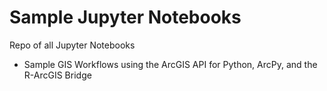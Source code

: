 # Sample Jupyter Notebooks
Repo of all Jupyter Notebooks
- Sample GIS Workflows using the ArcGIS API for Python, ArcPy, and the R-ArcGIS Bridge
